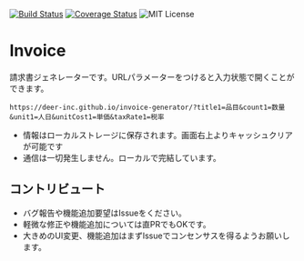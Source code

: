[![Build Status](https://travis-ci.com/deer-inc/invoice-generator.svg?branch=master)](https://travis-ci.com/deer-inc/invoice-generator)
[![Coverage Status](https://coveralls.io/repos/github/deer-inc/invoice-generator/badge.svg?branch=master)](https://coveralls.io/github/deer-inc/invoice-generator?branch=master)
![MIT License](https://img.shields.io/github/license/deer-inc/invoice-generator.svg)


# Invoice

請求書ジェネレーターです。URLパラメーターをつけると入力状態で開くことができます。

```
https://deer-inc.github.io/invoice-generator/?title1=品目&count1=数量&unit1=人日&unitCost1=単価&taxRate1=税率
```

- 情報はローカルストレージに保存されます。画面右上よりキャッシュクリアが可能です
- 通信は一切発生しません。ローカルで完結しています。

## コントリビュート

- バグ報告や機能追加要望はIssueをください。
- 軽微な修正や機能追加については直PRでもOKです。
- 大きめのUI変更、機能追加はまずIssueでコンセンサスを得るようお願いします。
